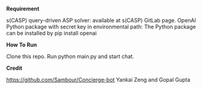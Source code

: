 **Requirement**

s(CASP) query-driven ASP solver: available at s(CASP) GitLab page.
OpenAI Python package with secret key in environmental path: The Python package can be installed by pip install openai


**How To Run**

Clone this repo.
Run python main.py and start chat.


**Credit**

https://github.com/Sambour/Concierge-bot
Yankai Zeng and Gopal Gupta
